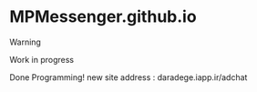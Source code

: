 # MPMessenger.github.io
> [!WARNING]
> Work in progress

Done Programming!
new site address :
daradege.iapp.ir/adchat
